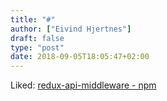 ```yaml
---
title: "#"
author: ["Eivind Hjertnes"]
draft: false
type: "post"
date: 2018-09-05T18:05:47+02:00
---
```


Liked:
[redux-api-middleware -
npm](https://www.npmjs.com/package/redux-api-middleware)
